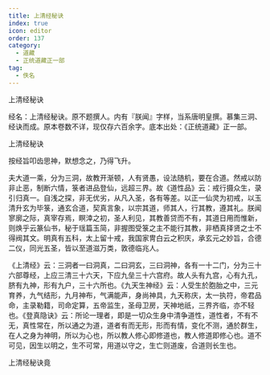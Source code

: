 ```yaml
---
title: 上清经秘诀
index: true
icon: editor
order: 137
category:
  - 道藏
  - 正统道藏正一部
tag:
  - 佚名
---
```


上清经秘诀  

经名：上清经秘诀。原不题撰人。内有『朕闻』字样，当系唐明皇撰。慕集三洞、经诀而成。原本卷数不详，现仅存六百余字。底本出处：《正统道藏》正一部。  

上清经秘诀  

按经旨叩齿思神，默想念之，乃得飞升。  

夫大道一乘，分为三洞，故教开渐顿，人有贤愚，设法随机，要在合道。然戒以防非止恶，制断六情，箓者进品登仙，远超三界。故《道性品》云：戒行摄众生，录引归真一。自浅之探，非无优劣，从凡入圣，各有等差。以正一仙灵为初戒，以玉清升玄为毕箓，通玄合道，契真言象，以宗其道，师其人，行其教，遵其礼。朕闻寥廓之际，真宰存焉，瞑涬之初，圣人利见，其教善贷而不有，其道日用而惟新，则焕乎云篆仙书，秘于瑶篇玉简，非握图受箓之主不能行其教，非栖真择贤之士不得阀其文。明真有五科，太上留十戒，我国家冑白云之积庆，承玄元之妙旨，合德二仪，同光五圣，皆以至道滋万类，敦德临兆人。  

《上清经》云：三洞者一曰洞真，二曰洞玄，三曰洞神，各有一十二门，分为三十六部尊经，上应三清三十六天，下应九垒三十六宫府。故人头有九宫，心有九孔，脐有九神，形有九户，三十六所也。《九天生神经》云：人受生於胞胎之中，三元育养，九气结形，九月神布，气满能声，身尚神具，九天称庆，太一执符，帝君品命，主录勒籍，司命定算，五帝监生，圣母卫房，天神地祇，三界齐临，亦不轻也。《登真隐诀》云：所论一理者，即是一切众生身中清争道性，道性者，不有不无，真性常在，所以通之为道，道者有而无形，形而有情，变化不测，通於群生，在人之身为神明，所以为心也，所以教人修心即修道也，教人修道即修心也。道不可见，因生以明之，生不可常，用道以守之，生亡则道废，合道则长生也。  

上清经秘诀竟  
